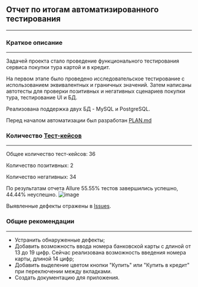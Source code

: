 ## Отчет по итогам автоматизированного тестирования ##
___
### Краткое описание ###
___
Задачей проекта стало проведение функционального тестирования сервиса покупки тура картой и в кредит.

На первом этапе было проведено исследовательское тестирование с использованием эквивалентных и граничных значений.
Затем написаны автотесты для проверки позитивных и негативных сценариев покупки тура, тестирование UI и БД.

Реализована поддержка двух БД - MySQL и PostgreSQL.

Перед началом автоматизации был разработан [PLAN.md](https://github.com/AlexeyPotapenko/Diplom/blob/master/Plan.md)

### Количество [Тест-кейсов](https://github.com/AlexeyPotapenko/Diplom/blob/master/docs/Plan.md) ###
___
Общее количество тест-кейсов: 36

Количество позитивных: 2

Количество негативных: 34

По результатам отчета Allure 55.55% тестов завершились успешно, 44.44% неуспешно.
![image](https://user-images.githubusercontent.com/83823418/160236411-5af6a3b0-e6c7-48b1-8886-048bd9708bd9.png)



Выявленные дефекты отражены в [Issues](https://github.com/AlexeyPotapenko/Diplom/issues).

### Общие рекомендации ###
___
- Устранить обнаруженные дефекты;
- Добавить возможность ввода номера банковской карты с длиной от 13 до 19 цифр. Сейчас реализована возможность введения номера карты, длиной 14 цифр;
- Добавить выделение цветом кнопки "Купить" или "Купить в кредит" при переключении между вкладками. 
- Создать документацию для приложения.
